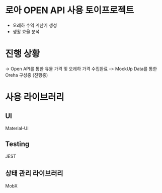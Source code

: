 # 로아 OPEN API 사용 토이프로젝트

- 오레하 수익 계산기 생성
- 생활 효율 분석

# 진행 상황

-> Open API를 통한 유물 가격 및 오레하 가격 수집완료
-> MockUp Data를 통한 Oreha 구성중 (진행중)

# 사용 라이브러리

## UI

Material-UI

## Testing

JEST

## 상태 관리 라이브러리

MobX
